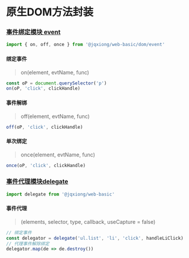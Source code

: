 # 原生DOM方法封装

### [事件绑定模块 event](https://react-o1q57r.stackblitz.io/event)
```js
import { on, off, once } from '@jqxiong/web-basic/dom/event'
```
#### 绑定事件
> on(element, evtName, func)

```js
const oP = document.querySelector('p')
on(oP, 'click', clickHandle)
```

#### 事件解绑
> off(element, evtName, func)
```js
off(oP, 'click', clickHandle)
```

#### 单次绑定
> once(element, evtName, func)
```js
once(oP, 'click', clickHandle)
```

### [事件代理模块delegate](https://react-o1q57r.stackblitz.io/delegate)
```js
import delegate from '@jqxiong/web-basic'
```

#### 事件代理
> (elements, selector, type, callback, useCapture = false)
```js
// 绑定事件
const delegator = delegate('ul.list', 'li', 'click', handleLiClick)
// 代理事件解除绑定
delegator.map(de => de.destroy())
```
